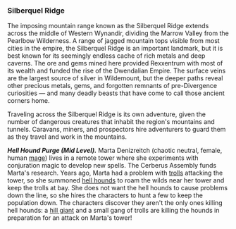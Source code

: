 ### Silberquel Ridge

The imposing mountain range known as the Silberquel Ridge extends across the middle of Western Wynandir, dividing the Marrow Valley from the Pearlbow Wilderness. A range of jagged mountain tops visible from most cities in the empire, the Silberquel Ridge is an important landmark, but it is best known for its seemingly endless cache of rich metals and deep caverns. The ore and gems mined here provided Rexxentrum with most of its wealth and funded the rise of the Dwendalian Empire. The surface veins are the largest source of silver in Wildemount, but the deeper paths reveal other precious metals, gems, and forgotten remnants of pre-Divergence curiosities — and many deadly beasts that have come to call those ancient corners home.

Traveling across the Silberquel Ridge is its own adventure, given the number of dangerous creatures that inhabit the region's mountains and tunnels. Caravans, miners, and prospectors hire adventurers to guard them as they travel and work in the mountains.

_**Hell Hound Purge (Mid Level).**_ Marta Denizreitch (chaotic neutral, female, human [mage](https://www.dndbeyond.com/monsters/mage)) lives in a remote tower where she experiments with conjuration magic to develop new spells. The Cerberus Assembly funds Marta's research. Years ago, Marta had a problem with [trolls](https://www.dndbeyond.com/monsters/troll) attacking the tower, so she summoned [hell hounds](https://www.dndbeyond.com/monsters/hell-hound) to roam the wilds near her tower and keep the trolls at bay. She does not want the hell hounds to cause problems down the line, so she hires the characters to hunt a few to keep the population down. The characters discover they aren't the only ones killing hell hounds: a [hill giant](https://www.dndbeyond.com/monsters/hill-giant) and a small gang of trolls are killing the hounds in preparation for an attack on Marta's tower!